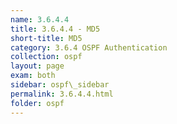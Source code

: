 ```yaml
---
name: 3.6.4.4
title: 3.6.4.4 - MD5
short-title: MD5
category: 3.6.4 OSPF Authentication
collection: ospf
layout: page
exam: both
sidebar: ospf\_sidebar
permalink: 3.6.4.4.html
folder: ospf
---
```


